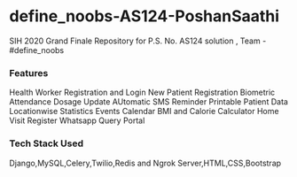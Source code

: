 # define_noobs-AS124-PoshanSaathi
SIH 2020 Grand Finale Repository for P.S. No. AS124 solution , Team - #define_noobs

### Features

Health Worker Registration and Login
New Patient Registration
Biometric Attendance
Dosage Update
AUtomatic SMS Reminder
Printable Patient Data
Locationwise Statistics
Events Calendar
BMI and Calorie Calculator
Home Visit Register
Whatsapp Query Portal

### Tech Stack Used

Django,MySQL,Celery,Twilio,Redis and Ngrok Server,HTML,CSS,Bootstrap
